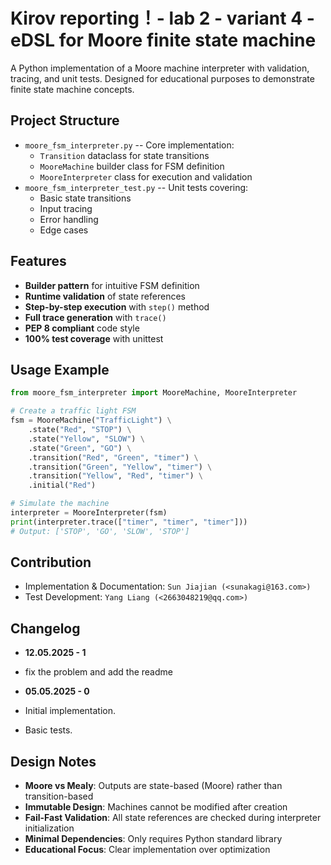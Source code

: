 # Kirov reporting！- lab 2 - variant 4 - eDSL for Moore finite state machine

A Python implementation of a Moore machine interpreter with validation,
tracing, and unit tests. Designed for educational purposes to demonstrate
finite state machine concepts.

## Project Structure

- `moore_fsm_interpreter.py` -- Core implementation:
   - `Transition` dataclass for state transitions
   - `MooreMachine` builder class for FSM definition
   - `MooreInterpreter` class for execution and validation
- `moore_fsm_interpreter_test.py` -- Unit tests covering:
   - Basic state transitions
   - Input tracing
   - Error handling
   - Edge cases

## Features

- **Builder pattern** for intuitive FSM definition
- **Runtime validation** of state references
- **Step-by-step execution** with `step()` method
- **Full trace generation** with `trace()`
- **PEP 8 compliant** code style
- **100% test coverage** with unittest

## Usage Example

```python
from moore_fsm_interpreter import MooreMachine, MooreInterpreter

# Create a traffic light FSM
fsm = MooreMachine("TrafficLight") \
    .state("Red", "STOP") \
    .state("Yellow", "SLOW") \
    .state("Green", "GO") \
    .transition("Red", "Green", "timer") \
    .transition("Green", "Yellow", "timer") \
    .transition("Yellow", "Red", "timer") \
    .initial("Red")

# Simulate the machine
interpreter = MooreInterpreter(fsm)
print(interpreter.trace(["timer", "timer", "timer"]))
# Output: ['STOP', 'GO', 'SLOW', 'STOP']
```

## Contribution

- Implementation & Documentation: `Sun Jiajian (<sunakagi@163.com>)`  
- Test Development: `Yang Liang (<2663048219@qq.com>)`  

## Changelog

- **12.05.2025 - 1**
- fix the problem and add the readme

- **05.05.2025 - 0**
- Initial implementation.
- Basic tests.

## Design Notes

- **Moore vs Mealy**: Outputs are state-based (Moore) rather than transition-based
- **Immutable Design**: Machines cannot be modified after creation
- **Fail-Fast Validation**: All state references are checked during interpreter initialization
- **Minimal Dependencies**: Only requires Python standard library
- **Educational Focus**: Clear implementation over optimization
